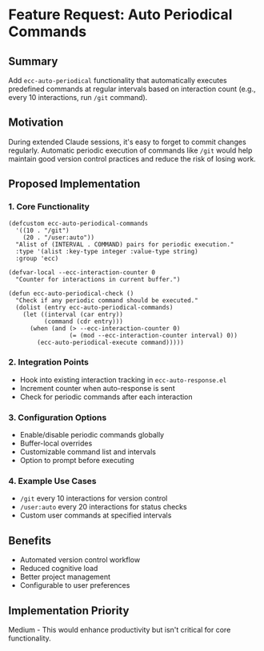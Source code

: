 <!-- ---
!-- Timestamp: 2025-05-28 07:00:00
!-- Author: ywatanabe
!-- File: /home/ywatanabe/.emacs.d/lisp/emacs-claude-code/project_management/feature_requests/feature-request-auto-periodical-commands.md
!-- --- -->

# Feature Request: Auto Periodical Commands

## Summary
Add `ecc-auto-periodical` functionality that automatically executes predefined commands at regular intervals based on interaction count (e.g., every 10 interactions, run `/git` command).

## Motivation
During extended Claude sessions, it's easy to forget to commit changes regularly. Automatic periodic execution of commands like `/git` would help maintain good version control practices and reduce the risk of losing work.

## Proposed Implementation

### 1. Core Functionality
```elisp
(defcustom ecc-auto-periodical-commands
  '((10 . "/git")
    (20 . "/user:auto"))
  "Alist of (INTERVAL . COMMAND) pairs for periodic execution."
  :type '(alist :key-type integer :value-type string)
  :group 'ecc)

(defvar-local --ecc-interaction-counter 0
  "Counter for interactions in current buffer.")

(defun ecc-auto-periodical-check ()
  "Check if any periodic command should be executed."
  (dolist (entry ecc-auto-periodical-commands)
    (let ((interval (car entry))
          (command (cdr entry)))
      (when (and (> --ecc-interaction-counter 0)
                 (= (mod --ecc-interaction-counter interval) 0))
        (ecc-auto-periodical-execute command)))))
```

### 2. Integration Points
- Hook into existing interaction tracking in `ecc-auto-response.el`
- Increment counter when auto-response is sent
- Check for periodic commands after each interaction

### 3. Configuration Options
- Enable/disable periodic commands globally
- Buffer-local overrides
- Customizable command list and intervals
- Option to prompt before executing

### 4. Example Use Cases
- `/git` every 10 interactions for version control
- `/user:auto` every 20 interactions for status checks
- Custom user commands at specified intervals

## Benefits
- Automated version control workflow
- Reduced cognitive load
- Better project management
- Configurable to user preferences

## Implementation Priority
Medium - This would enhance productivity but isn't critical for core functionality.

<!-- EOF -->